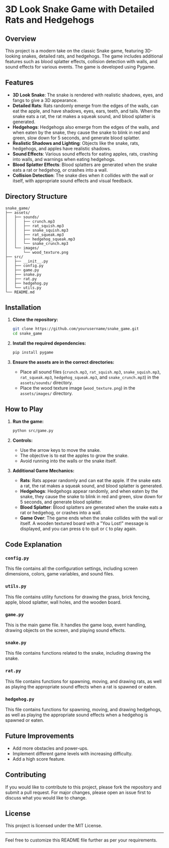 # 3D Look Snake Game with Detailed Rats and Hedgehogs

## Overview

This project is a modern take on the classic Snake game, featuring 3D-looking snakes, detailed rats, and hedgehogs. The game includes additional features such as blood splatter effects, collision detection with walls, and sound effects for various events. The game is developed using Pygame.

## Features

- **3D Look Snake**: The snake is rendered with realistic shadows, eyes, and fangs to give a 3D appearance.
- **Detailed Rats**: Rats randomly emerge from the edges of the walls, can eat the apple, and have shadows, eyes, ears, teeth, and tails. When the snake eats a rat, the rat makes a squeak sound, and blood splatter is generated.
- **Hedgehogs**: Hedgehogs also emerge from the edges of the walls, and when eaten by the snake, they cause the snake to blink in red and green, slow down for 5 seconds, and generate blood splatter.
- **Realistic Shadows and Lighting**: Objects like the snake, rats, hedgehogs, and apples have realistic shadows.
- **Sound Effects**: Various sound effects for eating apples, rats, crashing into walls, and warnings when eating hedgehogs.
- **Blood Splatter Effects**: Blood splatters are generated when the snake eats a rat or hedgehog, or crashes into a wall.
- **Collision Detection**: The snake dies when it collides with the wall or itself, with appropriate sound effects and visual feedback.

## Directory Structure

```
snake_game/
├── assets/
│   ├── sounds/
│   │   ├── crunch.mp3
│   │   ├── rat_squish.mp3
│   │   ├── snake_squish.mp3
│   │   ├── rat_squeak.mp3
│   │   ├── hedgehog_squeak.mp3
│   │   └── snake_crunch.mp3
│   └── images/
│       └── wood_texture.png
├── src/
│   ├── __init__.py
│   ├── config.py
│   ├── game.py
│   ├── snake.py
│   ├── rat.py
│   ├── hedgehog.py
│   └── utils.py
└── README.md
```

## Installation

1. **Clone the repository:**

   ```sh
   git clone https://github.com/yourusername/snake_game.git
   cd snake_game
   ```

2. **Install the required dependencies:**

   ```sh
   pip install pygame
   ```

3. **Ensure the assets are in the correct directories:**

   - Place all sound files (`crunch.mp3`, `rat_squish.mp3`, `snake_squish.mp3`, `rat_squeak.mp3`, `hedgehog_squeak.mp3`, and `snake_crunch.mp3`) in the `assets/sounds/` directory.
   - Place the wood texture image (`wood_texture.png`) in the `assets/images/` directory.

## How to Play

1. **Run the game:**

   ```sh
   python src/game.py
   ```

2. **Controls:**
   - Use the arrow keys to move the snake.
   - The objective is to eat the apples to grow the snake.
   - Avoid running into the walls or the snake itself.

3. **Additional Game Mechanics:**
   - **Rats**: Rats appear randomly and can eat the apple. If the snake eats a rat, the rat makes a squeak sound, and blood splatter is generated.
   - **Hedgehogs**: Hedgehogs appear randomly, and when eaten by the snake, they cause the snake to blink in red and green, slow down for 5 seconds, and generate blood splatter.
   - **Blood Splatter**: Blood splatters are generated when the snake eats a rat or hedgehog, or crashes into a wall.
   - **Game Over**: The game ends when the snake collides with the wall or itself. A wooden textured board with a "You Lost!" message is displayed, and you can press `Q` to quit or `C` to play again.

## Code Explanation

### `config.py`

This file contains all the configuration settings, including screen dimensions, colors, game variables, and sound files.

### `utils.py`

This file contains utility functions for drawing the grass, brick fencing, apple, blood splatter, wall holes, and the wooden board.

### `game.py`

This is the main game file. It handles the game loop, event handling, drawing objects on the screen, and playing sound effects.

### `snake.py`

This file contains functions related to the snake, including drawing the snake.

### `rat.py`

This file contains functions for spawning, moving, and drawing rats, as well as playing the appropriate sound effects when a rat is spawned or eaten.

### `hedgehog.py`

This file contains functions for spawning, moving, and drawing hedgehogs, as well as playing the appropriate sound effects when a hedgehog is spawned or eaten.

## Future Improvements

- Add more obstacles and power-ups.
- Implement different game levels with increasing difficulty.
- Add a high score feature.

## Contributing

If you would like to contribute to this project, please fork the repository and submit a pull request. For major changes, please open an issue first to discuss what you would like to change.

## License

This project is licensed under the MIT License.

---

Feel free to customize this README file further as per your requirements.